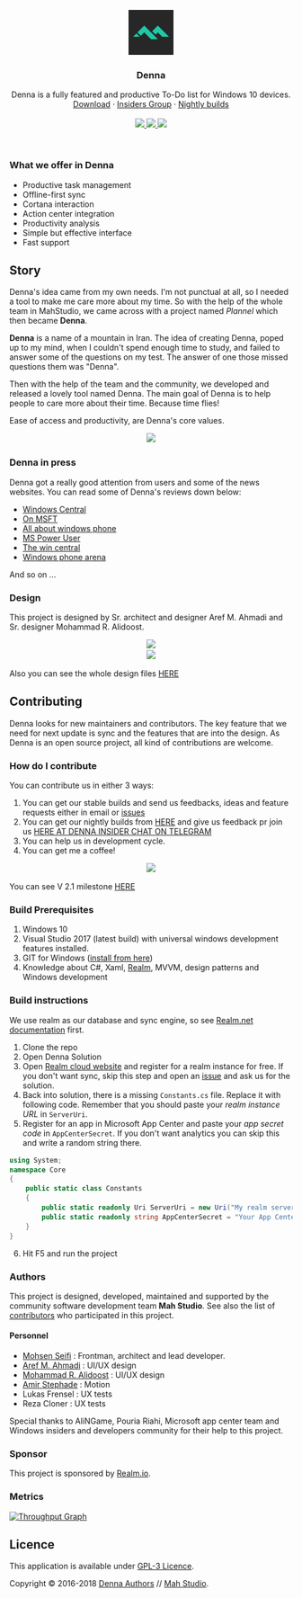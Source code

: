 <p align="center">
  <a href="https://www.microsoft.com/en-us/store/p/denna/9n9c2hwnzcft">
    <img src="https://github.com/MahStudio/Denna/raw/master/Design/Denna%20logo%20Green.png" width=80 height=80>
  </a>

  <h3 align="center">Denna</h3>

  <p align="center">
    Denna is a fully featured and productive To-Do list for Windows 10 devices.
    <br>
    <a href="https://www.microsoft.com/en-us/store/p/denna/9n9c2hwnzcft">Download</a>
    &middot;
    <a href="https://t.me/joinchat/EJ9gLURDAcbOxpoIGSdD8g">Insiders Group</a>
  &middot;
    <a href="https://install.appcenter.ms/orgs/mahstudio-u5ev/apps/denna/distribution_groups/insiders">Nightly builds</a>
    <br>
    <br>
  <a href="https://install.appcenter.ms/orgs/mahstudio-u5ev/apps/denna/distribution_groups/insiders">
    <img src="https://build.appcenter.ms/v0.1/apps/dc393a1e-1121-4a3e-99c2-589182d9e5f6/branches/master/badge">
    </a>
  <a href="https://www.paypal.me/mohsens22">
    <img src="https://img.shields.io/badge/Donate-Paypal-blue.svg" />
  </a>
  <a href="https://waffle.io/MahStudio/Denna">
    <img src="https://badge.waffle.io/MahStudio/Denna.svg" />
  </a>
  </p>
</p>

<br>


### What we offer in Denna

- Productive task management
- Offline-first sync
- Cortana interaction
- Action center integration 
- Productivity analysis
- Simple but effective interface
- Fast support

## Story

Denna's idea came from my own needs. I'm not punctual at all, so I needed a tool to make me care more about my time. So with the help of the whole team in MahStudio, we came across with a project named *Plannel* which then became **Denna**.

**Denna** is a name of a mountain in Iran.
The idea of creating Denna, poped up to my mind, when I couldn't spend enough time to study, and failed to answer some of the questions on my test. The answer of one those missed questions them was "Denna".

Then with the help of the team and the community, we developed and released a lovely tool named Denna. The main goal of Denna is to help people to care more about their time. Because time flies!

Ease of access and productivity, are Denna's core values.

<p align="center">
    <img src="https://user-images.githubusercontent.com/22152065/38919555-2566f7b2-4306-11e8-8a9c-95eb08eff28a.png">
  </p>

### Denna in press

Denna got a really good attention from users and some of the news websites. You can read some of Denna's reviews down below:

- [Windows Central](https://www.windowscentral.com/denna-windows-10-do-list-improving-productivity)
- [On MSFT](https://www.onmsft.com/news/denna-is-a-well-rounded-universal-task-management-app-for-windows-10)
- [All about windows phone](http://allaboutwindowsphone.com/flow/item/22075_Denna_UWP.php)
- [MS Power User](https://mspoweruser.com/developer-submission-denna-uwp-todo-list-app/)
- [The win central](https://thewincentral.com/denna-windows-phone-goes-free-myappfree-app-day/)
- [Windows phone arena](http://www.windowsphonearea.com/3-new-windows-10-apps-march-2017/)

And so on ...

### Design

This project is designed by Sr. architect and designer Aref M. Ahmadi and Sr. designer Mohammad R. Alidoost.
<p align="center">
    <img src="https://user-images.githubusercontent.com/22152065/38919395-b3181f38-4305-11e8-8ead-161766d6148c.png">
    <br>
  <img src="https://user-images.githubusercontent.com/22152065/38919478-f123c7b4-4305-11e8-9d7c-98d49b692b31.png">
  </p>


Also you can see the whole design files [HERE](https://github.com/MahStudio/Denna/tree/master/Design)

## Contributing

Denna looks for new maintainers and contributors. The key feature that we need for next update is sync and the features that are into the design.
As Denna is an open source project, all kind of contributions are welcome.

### How do I contribute

You can contribute us in either 3 ways:

1. You can get our stable builds and send us feedbacks, ideas and feature requests either in email or [issues](https://github.com/MahStudio/Denna/issues)
2. You can get our nightly builds from [HERE](https://install.appcenter.ms/orgs/mahstudio-u5ev/apps/denna/distribution_groups/insiders) and give us feedback pr join us [HERE AT DENNA INSIDER CHAT ON TELEGRAM](https://t.me/joinchat/EJ9gLURDAcbOxpoIGSdD8g)
3. You can help us in development cycle.
4. You can get me a coffee!

<p align="center">
<a href="http://paypal.me/mohsens22">
    <img src="https://user-images.githubusercontent.com/22152065/43985552-5eb38708-9d1d-11e8-85ee-609299bcf0fc.png">
    </a>
  </p>

You can see V 2.1 milestone [HERE](https://github.com/MahStudio/Denna/milestone/2)

### Build Prerequisites

1. Windows 10
2. Visual Studio 2017 (latest build) with universal windows development features installed.
3. GIT for Windows ([install from here](http://gitforwindows.org/))
4. Knowledge about C#, Xaml, [Realm](https://realm.io/), MVVM, design patterns and Windows development

### Build instructions

We use realm as our database and sync engine, so see [Realm.net documentation](https://realm.io/docs/dotnet/latest/) first.

1. Clone the repo
2. Open Denna Solution
3. Open [Realm cloud website](https://cloud.realm.io/) and register for a realm instance for free. If you don't want sync, skip this step and open an [issue](https://github.com/MahStudio/Denna/issues) and ask us for the solution.
4. Back into solution, there is a missing `Constants.cs` file. Replace it with following code. Remember that you should paste your *realm instance URL* in `ServerUri`.
5. Register for an app in Microsoft App Center and paste your *app secret code* in `AppCenterSecret`. If you don't want analytics you can skip this and write a random string there.

```csharp
using System;
namespace Core
{
    public static class Constants
    {
        public static readonly Uri ServerUri = new Uri("My realm server URL");
        public static readonly string AppCenterSecret = "Your App Center secret" ;
    }
}
```

6. Hit F5 and run the project

### Authors

This project is designed, developed, maintained and supported by the community software development team **Mah Studio**.
See also the list of [contributors](https://github.com/MahStudio/Denna/contributors) who participated in this project.

#### Personnel

- [Mohsen Seifi](https://github.com/mohsens22) : Frontman, architect and lead developer.
- [Aref M. Ahmadi](https://www.instagram.com/itsaref/) : UI/UX design
- [Mohammad R. Alidoost](https://www.instagram.com/mr.alidoost/) : UI/UX design
- [Amir Stephade](https://www.instagram.com/amir_stefad/) : Motion
- Lukas Frensel : UX tests
- Reza Cloner : UX tests

Special thanks to AliNGame, Pouria Riahi, Microsoft app center team and Windows insiders and developers community for their help to this project.

### Sponsor

This project is sponsored by [Realm.io](https://realm.io). 

### Metrics

[![Throughput Graph](http://graphs.waffle.io/MahStudio/Denna/throughput.svg)](https://waffle.io/MahStudio/Denna/metrics)

## Licence

This application is available under [GPL-3 Licence](https://github.com/MahStudio/Denna/blob/master/LICENSE).

Copyright © 2016-2018 [Denna Authors](https://github.com/Mahstudio/Denna/graphs/contributors) // [Mah Studio](https://github.com/Mahstudio/).
